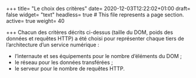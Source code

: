 +++
title= "Le choix des critères"
date= 2020-12-03T12:22:02+01:00
draft= false
widget= "text"
headless= true  # This file represents a page section.
active= true
weight= 40

+++
Chacun des critères décrits ci-dessus (taille du DOM, poids des données et requêtes HTTP)
a été choisi pour représenter chaque tiers de l’architecture d’un service numérique :
- l’internaute et ses équipements pour le nombre d’éléments du DOM ;
- le réseau pour les données transférées ;
- le serveur pour le nombre de requêtes HTTP.
